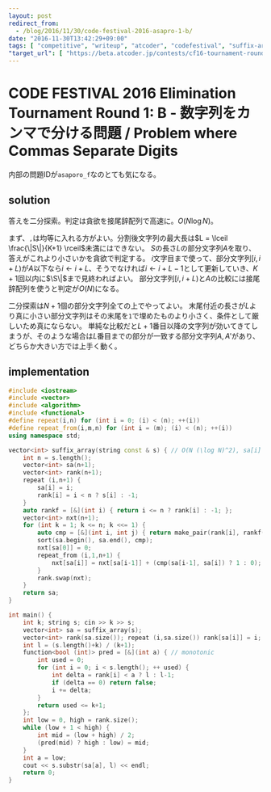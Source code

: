 ```yaml
---
layout: post
redirect_from:
  - /blog/2016/11/30/code-festival-2016-asapro-1-b/
date: "2016-11-30T13:42:29+09:00"
tags: [ "competitive", "writeup", "atcoder", "codefestival", "suffix-array", "binary-search" ]
"target_url": [ "https://beta.atcoder.jp/contests/cf16-tournament-round1-open/tasks/asaporo_f" ]
---
```


# CODE FESTIVAL 2016 Elimination Tournament Round 1: B - 数字列をカンマで分ける問題 / Problem where Commas Separate Digits

内部の問題IDが`asaporo_f`なのとても気になる。

## solution

答えを二分探索。判定は貪欲を接尾辞配列で高速に。$O(N \log N)$。

まず、`,`は均等に入れる方がよい。分割後文字列の最大長は$L = \lceil \frac{\|S\|}{K+1} \rceil$未満にはできない。
$S$の長さ$L$の部分文字列$A$を取り、答えがこれより小さいかを貪欲で判定する。
$i$文字目まで使って、部分文字列$[i, i+L)$が$A$以下なら$i \gets i+L$、そうでなければ$i \gets i+L-1$として更新していき、$K+1$回以内に$\S\|$まで見終わればよい。
部分文字列$[i, i+L)$と$A$の比較には接尾辞配列を使うと判定が$O(N)$になる。

二分探索は$N+1$個の部分文字列全ての上でやってよい。
末尾付近の長さが$L$より真に小さい部分文字列はその末尾を`1`で埋めたものより小さく、条件として厳しいため真にならない。
単純な比較だと$L+1$番目以降の文字列が効いてきてしまうが、そのような場合は$L$番目までの部分が一致する部分文字列$A, A'$があり、どちらか大きい方では上手く動く。

## implementation

``` c++
#include <iostream>
#include <vector>
#include <algorithm>
#include <functional>
#define repeat(i,n) for (int i = 0; (i) < (n); ++(i))
#define repeat_from(i,m,n) for (int i = (m); (i) < (n); ++(i))
using namespace std;

vector<int> suffix_array(string const & s) { // O(N (\log N)^2), sa[i] is the index of i-th smallest substring of s
    int n = s.length();
    vector<int> sa(n+1);
    vector<int> rank(n+1);
    repeat (i,n+1) {
        sa[i] = i;
        rank[i] = i < n ? s[i] : -1;
    }
    auto rankf = [&](int i) { return i <= n ? rank[i] : -1; };
    vector<int> nxt(n+1);
    for (int k = 1; k <= n; k <<= 1) {
        auto cmp = [&](int i, int j) { return make_pair(rank[i], rankf(i + k)) < make_pair(rank[j], rankf(j + k)); };
        sort(sa.begin(), sa.end(), cmp);
        nxt[sa[0]] = 0;
        repeat_from (i,1,n+1) {
            nxt[sa[i]] = nxt[sa[i-1]] + (cmp(sa[i-1], sa[i]) ? 1 : 0);
        }
        rank.swap(nxt);
    }
    return sa;
}

int main() {
    int k; string s; cin >> k >> s;
    vector<int> sa = suffix_array(s);
    vector<int> rank(sa.size()); repeat (i,sa.size()) rank[sa[i]] = i;
    int l = (s.length()+k) / (k+1);
    function<bool (int)> pred = [&](int a) { // monotonic
        int used = 0;
        for (int i = 0; i < s.length(); ++ used) {
            int delta = rank[i] < a ? l : l-1;
            if (delta == 0) return false;
            i += delta;
        }
        return used <= k+1;
    };
    int low = 0, high = rank.size();
    while (low + 1 < high) {
        int mid = (low + high) / 2;
        (pred(mid) ? high : low) = mid;
    }
    int a = low;
    cout << s.substr(sa[a], l) << endl;
    return 0;
}
```
